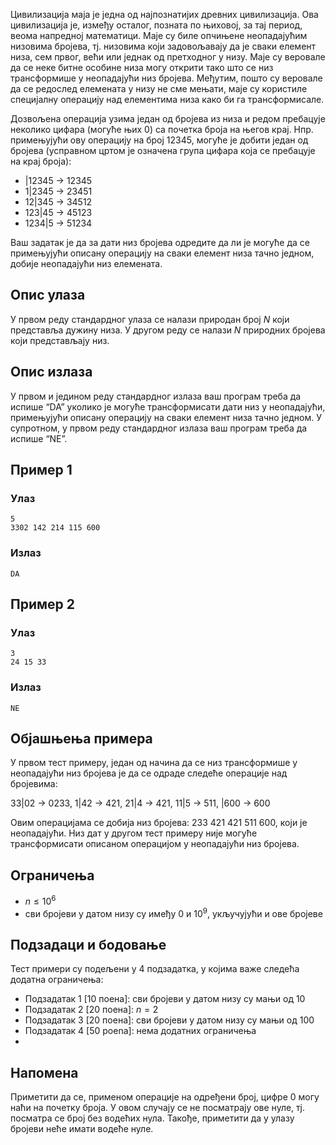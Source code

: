 ﻿Цивилизациjа маjа jе jедна од наjпознатиjих древних цивилизациjа. Ова цивилизациjа jе, између осталог, позната по њиховоj, за таj период, веома напредноj математици. Маjе су биле опчињене неопадаjућим низовима броjева, тj. низовима коjи задовољаваjу да jе сваки елемент низа, сем првог, већи или jеднак од претходног у низу. Маjе су веровале да се неке битне особине низа могу открити тако што се низ трансформише у неопадаjући низ броjева. Међутим, пошто су веровале да се редослед елемената у низу не сме мењати, маjе су користиле специjалну операциjу над елементима низа како би га трансформисале.

Дозвољена операциjа узима jедан од броjева из низа и редом пребацуjе неколико цифара (могуће њих 0) са почетка броjа на његов краj. Нпр. примењуjући ову операциjу на броj 12345, могуће jе добити jедан од броjева (усправном цртом jе означена група цифара коjа се пребацуjе на краj броjа):
* |12345 → 12345
* 1|2345 → 23451
* 12|345 → 34512
* 123|45 → 45123
* 1234|5 → 51234

Ваш задатак jе да за дати низ броjева одредите да ли jе могуће да се примењуjући описану операциjу на сваки елемент низа тачно jедном, добиjе неопадаjући низ елемената.


## Опис улаза
У првом реду стандардног улаза се налази природан броj $N$ коjи представља дужину низа. У другом реду се налази $N$ природних броjева коjи представљаjу низ.

## Опис излаза
У првом и jедином реду стандардног излаза ваш програм треба да испише “DA” уколико jе могуће трансформисати дати низ у неопадаjући, примењуjући описану операциjу на сваки елемент низа тачно jедном. У супротном, у првом реду стандардног излаза ваш програм треба да испише “NE”.

## Пример 1
### Улаз
```
5
3302 142 214 115 600
```

### Излаз
```
DA
```

## Пример 2
### Улаз
```
3
24 15 33
```

### Излаз
```
NE
```
## Објашњења примера
У првом тест примеру, jедан од начина да се низ трансформише у неопадаjући низ броjева jе да се одраде следеће операциjе над броjевима:

33|02 → 0233, 1|42 → 421, 21|4 → 421, 11|5 → 511, |600 → 600

Овим операциjама се добиjа низ броjева: 233 421 421 511 600, коjи jе неопадаjући. 
Низ дат у другом тест примеру ниjе могуће трансформисати описаном операциjом у неопадаjући низ броjева.

## Ограничења

* $n ≤ 10^6$
* сви броjеви у датом низу су имеђу $0$ и $10^9$, укључуjући и ове броjеве

## Подзадаци и бодовање
Тест примери су подељени у 4 подзадатка, у коjима важе следећа додатна
ограничења:
* Подзадатак 1 [10 поена]: сви броjеви у датом низу су мањи од 10
* Подзадатак 2 [20 поена]: $n = 2$
* Подзадатак 3 [20 поена]: сви броjеви у датом низу су мањи од 100
* Подзадатак 4 [50 poena]: нема додатних ограничења
* 
## Напомена
Приметити да се, применом операциjе на одређени броj, цифре 0 могу наћи на почетку броjа. У овом случаjу се не посматраjу ове нуле, тj. посматра се броj без водећих нула. Такође, приметити да у улазу броjеви неће имати водеће нуле.
